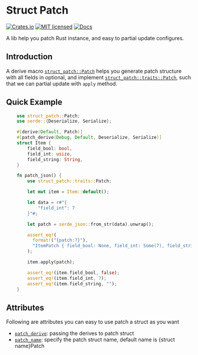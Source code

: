 # Struct Patch
[![Crates.io][crates-badge]][crate-url]
[![MIT licensed][mit-badge]][mit-url]
[![Docs][doc-badge]][doc-url]

A lib help you patch Rust instance, and easy to partial update configures.

## Introduction
A derive macro [`struct_patch::Patch`][patch-derive] helps you generate patch structure with all fields in optional,
and implement [`struct_patch::traits::Patch`][patch-trait],
such that we can partial update with `apply` method.

## Quick Example
```rust
    use struct_patch::Patch;
    use serde::{Deserialize, Serialize};

    #[derive(Default, Patch)]
    #[patch_derive(Debug, Default, Deserialize, Serialize)]
    struct Item {
        field_bool: bool,
        field_int: usize,
        field_string: String,
    }

    fn patch_json() {
        use struct_patch::traits::Patch;

        let mut item = Item::default();

        let data = r#"{
            "field_int": 7
        }"#;

        let patch = serde_json::from_str(data).unwrap();

        assert_eq!(
          format!("{patch:?}"),
          "ItemPatch { field_bool: None, field_int: Some(7), field_string: None }"
        );

        item.apply(patch);

        assert_eq!(item.field_bool, false);
        assert_eq!(item.field_int, 7);
        assert_eq!(item.field_string, "");
    }

```
## Attributes
Following are attributes you can easy to use patch a struct as you want
  - [`patch_derive`][patch_derive]: passing the derives to patch struct
  - [`patch_name`][patch_name]: specify the patch struct name, default name is {struct name}Patch

[crates-badge]: https://img.shields.io/crates/v/struct-patch.svg
[crate-url]: https://crates.io/crates/struct-patch
[mit-badge]: https://img.shields.io/badge/license-MIT-blue.svg
[mit-url]: https://github.com/yanganto/struct-patch/blob/readme/LICENSE
[doc-badge]: https://img.shields.io/badge/docs-rs-orange.svg
[doc-url]: https://docs.rs/struct-patch/
[patch-derive]: https://docs.rs/struct-patch-derive/latest/struct_patch_derive/derive.Patch.html
[patch-trait]: https://docs.rs/struct-patch-trait/latest/struct_patch_trait/traits/trait.Patch.html
[patch_derive]: https://docs.rs/struct-patch-derive/latest/struct_patch_derive/derive.Patch.html#patch_derive
[patch_name]: https://docs.rs/struct-patch-derive/latest/struct_patch_derive/derive.Patch.html#patch_name

